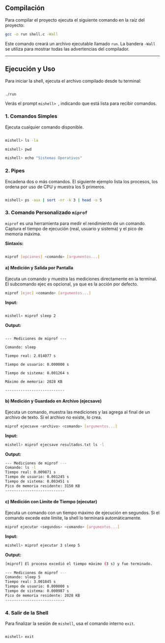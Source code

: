 
## Compilación
Para compilar el proyecto ejecuta el siguiente comando en la raíz del proyecto:
```bash
gcc -o run shell.c -Wall
```
Este comando creará un archivo ejecutable llamado `run`. La bandera `-Wall` se utiliza para mostrar todas las advertencias del compilador.

---  

  
## Ejecución y Uso

  

Para iniciar la shell, ejecuta el archivo compilado desde tu terminal:

  

```bash

./run

```

  

Verás el prompt `mishell> `, indicando que está lista para recibir comandos.

  

### 1. Comandos Simples

  

Ejecuta cualquier comando disponible.

  

```bash

mishell> ls -la

mishell> pwd

mishell> echo "Sistemas Operativos"

```

  

### 2. Pipes

  

Encadena dos o más comandos. El siguiente ejemplo lista los procesos, los ordena por uso de CPU y muestra los 5 primeros.

  

```bash

mishell> ps -aux | sort -nr -k 3 | head -n 5

```

  

### 3. Comando Personalizado `miprof`

  

`miprof` es una herramienta para medir el rendimiento de un comando. Captura el tiempo de ejecución (real, usuario y sistema) y el pico de memoria máxima.

  

**Sintaxis:**

```bash

miprof [opciones] <comando> [argumentos...]

```


#### a) Medición y Salida por Pantalla

  

Ejecuta un comando y muestra las mediciones directamente en la terminal. El subcomando ejec es opcional, ya que es la acción por defecto.


```bash
miprof [ejec] <comando> [argumentos...]
```

**Input:**

```bash

mishell> miprof sleep 2

```

  

**Output:**

```

--- Mediciones de miprof ---

Comando: sleep

Tiempo real: 2.014077 s

Tiempo de usuario: 0.000000 s

Tiempo de sistema: 0.001264 s

Máximo de memoria: 2028 KB

---------------------------

```
#### b) Medición y Guardado en Archivo (ejecsave)

Ejecuta un comando, muestra las mediciones y las agrega al final de un archivo de texto. Si el archivo no existe, lo crea.
```bash
miprof ejecsave <archivo> <comando> [argumentos...]
```

**Input:**
```bash
mishell> miprof ejecsave resultados.txt ls -l
```

**Output:**
```bash
--- Mediciones de miprof ---
Comando: ls -l
Tiempo real: 0.009871 s
Tiempo de usuario: 0.001245 s
Tiempo de sistema: 0.003451 s
Pico de memoria residente: 3150 KB
---------------------------
```
#### c) Medición con Límite de Tiempo (ejecutar)

Ejecuta un comando con un tiempo máximo de ejecución en segundos. Si el comando excede este límite, la shell lo terminará automáticamente.

```bash
miprof ejecutar <segundos> <comando> [argumentos...]
```

**Input:**
```bash
mishell> miprof ejecutar 3 sleep 5
```

**Output:**
```bash
[miprof] El proceso excedió el tiempo máximo (3 s) y fue terminado.

--- Mediciones de miprof ---
Comando: sleep 5
Tiempo real: 3.001845 s
Tiempo de usuario: 0.000000 s
Tiempo de sistema: 0.000987 s
Pico de memoria residente: 2028 KB
---------------------------
```

### 4. Salir de la Shell

Para finalizar la sesión de `mishell`, usa el comando interno `exit`.

  

```bash

mishell> exit

```
